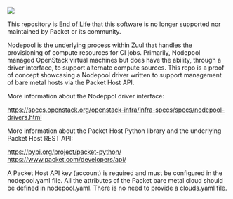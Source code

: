![](https://img.shields.io/badge/Stability-EndOfLife-black.svg)

This repository is [End of Life](https://github.com/packethost/standards/blob/master/end-of-life-statement.md) that this software is no longer supported nor maintained by Packet or its community.

Nodepool is the underlying process within Zuul that handles the provisioning of compute resources for CI jobs. Primarily, Nodepool managed OpenStack virtual machines but does have the ability, through a driver interface, to support alternate compute sources. This repo is a proof of concept showcasing a Nodepool driver written to support management of bare metal hosts via the Packet Host API.

More information about the Nodeppol driver interface:

https://specs.openstack.org/openstack-infra/infra-specs/specs/nodepool-drivers.html 

More information about the Packet Host Python library and the underlying Packet Host REST API:

https://pypi.org/project/packet-python/
https://www.packet.com/developers/api/

A Packet Host API key (account) is required and must be configured in the nodepool.yaml file. All the attributes of the Packet bare metal cloud should be defined in nodepool.yaml. There is no need to provide a clouds.yaml file.
